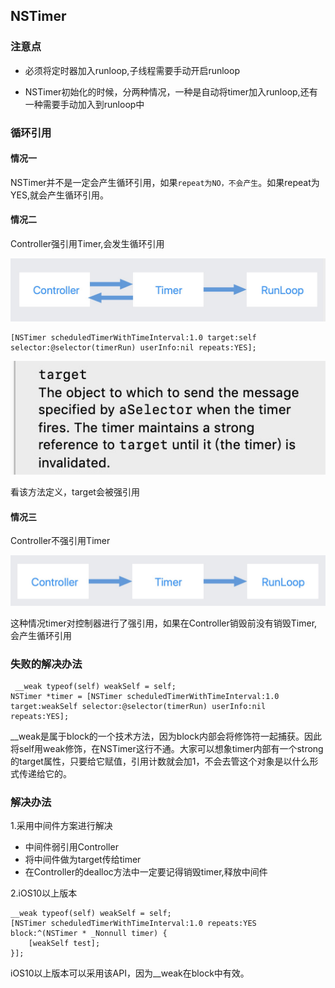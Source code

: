 ## NSTimer

### 注意点

* 必须将定时器加入runloop,子线程需要手动开启runloop

* NSTimer初始化的时候，分两种情况，一种是自动将timer加入runloop,还有一种需要手动加入到runloop中

### 循环引用

#### 情况一

NSTimer并不是一定会产生循环引用，如果`repeat为NO，不会产生`。如果repeat为YES,就会产生循环引用。

#### 情况二

Controller强引用Timer,会发生循环引用

![Controller强应用timer](images/timer循环引用.jpg)

  	[NSTimer scheduledTimerWithTimeInterval:1.0 target:self selector:@selector(timerRun) userInfo:nil repeats:YES];

![苹果官方文档解释](images/target.jpg)

看该方法定义，target会被强引用
    
#### 情况三

Controller不强引用Timer
    
![Controller强应用timer](images/vc不强应用timer.jpg)

这种情况timer对控制器进行了强引用，如果在Controller销毁前没有销毁Timer,会产生循环引用

### 失败的解决办法

     __weak typeof(self) weakSelf = self;
    NSTimer *timer = [NSTimer scheduledTimerWithTimeInterval:1.0 target:weakSelf selector:@selector(timerRun) userInfo:nil repeats:YES];
    
__weak是属于block的一个技术方法，因为block内部会将修饰符一起捕获。因此将self用weak修饰，在NSTimer这行不通。大家可以想象timer内部有一个strong的target属性，只要给它赋值，引用计数就会加1，不会去管这个对象是以什么形式传递给它的。

### 解决办法

1.采用中间件方案进行解决

* 中间件弱引用Controller
* 将中间件做为target传给timer
* 在Controller的dealloc方法中一定要记得销毁timer,释放中间件

2.iOS10以上版本

    __weak typeof(self) weakSelf = self;
    [NSTimer scheduledTimerWithTimeInterval:1.0 repeats:YES block:^(NSTimer * _Nonnull timer) {
        [weakSelf test];
    }];

iOS10以上版本可以采用该API，因为__weak在block中有效。







